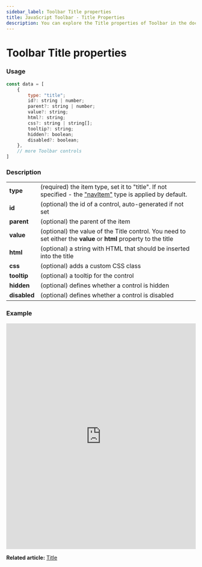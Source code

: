```yaml
---
sidebar_label: Toolbar Title properties
title: JavaScript Toolbar - Title Properties 
description: You can explore the Title properties of Toolbar in the documentation of the DHTMLX JavaScript UI library. Browse developer guides and API reference, try out code examples and live demos, and download a free 30-day evaluation version of DHTMLX Suite 7.
---
```


# Toolbar Title properties

### Usage

~~~js
const data = [
	{
		type: "title";
		id?: string | number;
		parent?: string | number;
		value?: string;
		html?: string;
		css?: string | string[];
		tooltip?: string;
		hidden?: boolean;
		disabled?: boolean;
    },
	// more Toolbar controls
]
~~~

### Description

<table>
	<tbody>
        <tr>
			<td><b>type</b></td>
			<td>(required) the item type, set it to "title". If not specified - the <a href="../../navitem">"navItem"</a> type is applied by default.</td>
		</tr>
        <tr>
			<td><b>id</b></td>
			<td>(optional) the id of a control, auto-generated if not set</td>
		</tr>
        <tr>
			<td><b>parent</b></td>
			<td>(optional) the parent of the item</td>
		</tr>
		<tr>
			<td><b>value</b></td>
			<td>(optional) the value of the Title control. You need to set either the <b>value</b> or <b>html</b> property to the title</td>
		</tr>
        <tr>
			<td><b>html</b></td>
			<td>(optional) a string with HTML that should be inserted into the title</td>
		</tr>
        <tr>
			<td><b>css</b></td>
			<td>(optional) adds a custom CSS class</td>
		</tr>
		<tr>
			<td><b>tooltip</b></td>
			<td>(optional) a tooltip for the control</td>
		</tr>
        <tr>
			<td><b>hidden</b></td>
			<td>(optional) defines whether a control is hidden</td>
		</tr>
        <tr>
			<td><b>disabled</b></td>
			<td>(optional) defines whether a control is disabled</td>
		</tr>
    </tbody>
</table>

### Example

<iframe src="https://snippet.dhtmlx.com/dwynhb7o?mode=js" frameborder="0" class="snippet_iframe" width="100%" height="600"></iframe>

**Related article:** [Title](toolbar/title.md)